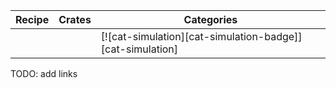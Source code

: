 | Recipe | Crates | Categories |
|--------|--------|------------|
|  |  | [![cat-simulation][cat-simulation-badge]][cat-simulation] |

<div class="hidden">
TODO: add links
</div>
